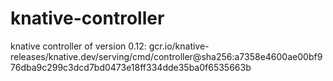 # knative-controller
knative controller of version 0.12: gcr.io/knative-releases/knative.dev/serving/cmd/controller@sha256:a7358e4600ae00bf976dba9c299c3dcd7bd0473e18ff334dde35ba0f6535663b
